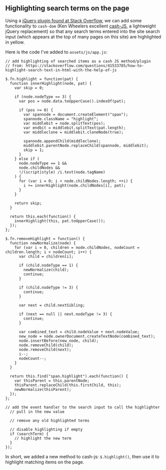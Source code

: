 ## Highlighting search terms on the page

Using a [jQuery plugin found at Stack Overflow]( https://stackoverflow.com/questions/41533785/how-to-highlight-search-text-in-html-with-the-help-of-js), we can add some functionality to `cash-dom` (Ken Wheelers excellent [cash-JS](https://github.com/kenwheeler/cash), a lightweight jQuery replacement) so that any search terms entered into the site search input (which appears at the top of many pages on this site) are highlighted in yellow.

Here is the code I've added to `assets/js/app.js`:

```
// add highlighting of searched items as a cash JS method/plugin
// from: https://stackoverflow.com/questions/41533785/how-to-highlight-search-text-in-html-with-the-help-of-js

$.fn.highlight = function(pat) {
  function innerHighlight(node, pat) {
    var skip = 0;

    if (node.nodeType == 3) {
      var pos = node.data.toUpperCase().indexOf(pat);

      if (pos >= 0) {
        var spannode = document.createElement("span");
        spannode.className = "highlight";
        var middlebit = node.splitText(pos);
        var endbit = middlebit.splitText(pat.length);
        var middleclone = middlebit.cloneNode(true);

        spannode.appendChild(middleclone);
        middlebit.parentNode.replaceChild(spannode, middlebit);
        skip = 1;
      }
    } else if (
      node.nodeType == 1 &&
      node.childNodes &&
      !/(script|style) /i.test(node.tagName)
    ) {
      for (var i = 0; i < node.childNodes.length; ++i) {
        i += innerHighlight(node.childNodes[i], pat);
      }
    }

    return skip;
  }

  return this.each(function() {
    innerHighlight(this, pat.toUpperCase());
  });
};

$.fn.removeHighlight = function() {
  function newNormalize(node) {
    for (var i = 0, children = node.childNodes, nodeCount = children.length; i < nodeCount; i++) {
      var child = children[i];

      if (child.nodeType == 1) {
        newNormalize(child);
        continue;
      }

      if (child.nodeType != 3) {
        continue;
      }

      var next = child.nextSibling;

      if (next == null || next.nodeType != 3) {
        continue;
      }

      var combined_text = child.nodeValue + next.nodeValue;
      new_node = node.ownerDocument.createTextNode(combined_text);
      node.insertBefore(new_node, child);
      node.removeChild(child);
      node.removeChild(next);
      i--;
      nodeCount--;
    }
  }

  return this.find("span.highlight").each(function() {
    var thisParent = this.parentNode;
    thisParent.replaceChild(this.firstChild, this);
    newNormalize(thisParent);
  });
};

// add the event handler to the search input to call the highlighter
  // pull in the new value

  // remove any old highlighted terms

  // disable highlighting if empty
  if (searchTerm) {
    // highlight the new term
  }
});
```

In short, we added a new method to cash-js: `$.highlight()`, then use it to highlight matching items on the page.
